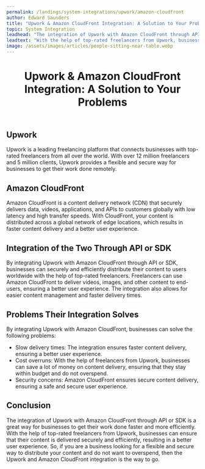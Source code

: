 ```yaml
---
permalink: /landings/system-integrations/upwork/amazon-cloudfront
author: Edward Saunders
title: "Upwork & Amazon CloudFront Integration: A Solution to Your Problems"
topic: System Integration
leadhead: "The integration of Upwork with Amazon CloudFront through API or SDK is a great way for businesses to get their work done faster and more efficiently"
leadtext: "With the help of top-rated freelancers from Upwork, businesses can ensure that their content is delivered securely and efficiently, resulting in a better user experience. So, if you are a business looking for a flexible and secure way to distribute your content and do not want to overspend, then the Upwork and Amazon CloudFront integration is the way to go."
image: /assets/images/articles/people-sitting-near-table.webp
---
```

<div class="arttext">	<header>
		<h1>Upwork & Amazon CloudFront Integration: A Solution to Your Problems</h1>
	</header>
	<main>
		<section>
			<h2>Upwork</h2>
			<p>Upwork is a leading freelancing platform that connects businesses with top-rated freelancers from all over the world. With over 12 million freelancers and 5 million clients, Upwork provides a flexible and secure way for businesses to get their work done remotely.</p>
		</section>
		<section>
			<h2>Amazon CloudFront</h2>
			<p>Amazon CloudFront is a content delivery network (CDN) that securely delivers data, videos, applications, and APIs to customers globally with low latency and high transfer speeds. With CloudFront, your content is distributed across a global network of edge locations, which results in faster content delivery and a better user experience.</p>
		</section>
		<section>
			<h2>Integration of the Two Through API or SDK</h2>
			<p>By integrating Upwork with Amazon CloudFront through API or SDK, businesses can securely and efficiently distribute their content to users worldwide with the help of top-rated freelancers. Freelancers can use Amazon CloudFront to deliver videos, images, and other content to end-users, ensuring a better user experience. The integration also allows for easier content management and faster delivery times.</p>
		</section>
		<section>
			<h2>Problems Their Integration Solves</h2>
			<p>By integrating Upwork with Amazon CloudFront, businesses can solve the following problems:</p>
			<ul>
				<li>Slow delivery times: The integration ensures faster content delivery, ensuring a better user experience.</li>
				<li>Cost overruns: With the help of freelancers from Upwork, businesses can save a lot of money on content delivery, ensuring that they stay within budget and do not overspend.</li>
				<li>Security concerns: Amazon CloudFront ensures secure content delivery, ensuring a safe and secure user experience.</li>
			</ul>
		</section>
		<section>
			<h2>Conclusion</h2>
			<p>The integration of Upwork with Amazon CloudFront through API or SDK is a great way for businesses to get their work done faster and more efficiently. With the help of top-rated freelancers from Upwork, businesses can ensure that their content is delivered securely and efficiently, resulting in a better user experience. So, if you are a business looking for a flexible and secure way to distribute your content and do not want to overspend, then the Upwork and Amazon CloudFront integration is the way to go.</p>
		</section>
	</main>
</div>